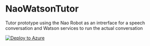 # NaoWatsonTutor
Tutor prototype using the Nao Robot as an intrerface for a speech conversation and Watson services to run the actual conversation

[![Deploy to Azure](http://azuredeploy.net/deploybutton.png)](https://azuredeploy.net/)
